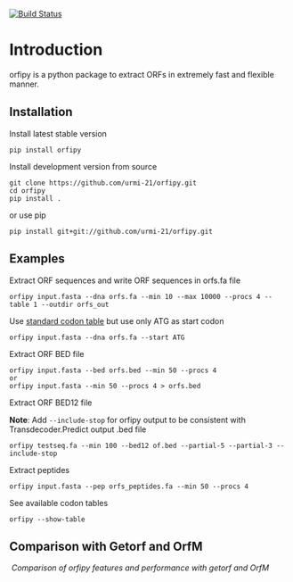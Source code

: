 [![Build Status](https://travis-ci.org/urmi-21/orfipy.svg?branch=master)](https://travis-ci.org/urmi-21/orfipy)

# Introduction
orfipy is a python package to extract ORFs in extremely fast and flexible manner. 


## Installation
Install latest stable version
```
pip install orfipy
```

Install development version from source

```
git clone https://github.com/urmi-21/orfipy.git
cd orfipy
pip install .
```

or use pip

```
pip install git+git://github.com/urmi-21/orfipy.git
```

## Examples

Extract ORF sequences and write ORF sequences in orfs.fa file

```
orfipy input.fasta --dna orfs.fa --min 10 --max 10000 --procs 4 --table 1 --outdir orfs_out
```

Use [standard codon table](https://www.ncbi.nlm.nih.gov/Taxonomy/Utils/wprintgc.cgi?chapter=cgencodes)  but use only ATG as start codon

```
orfipy input.fasta --dna orfs.fa --start ATG
```

Extract ORF BED file
```
orfipy input.fasta --bed orfs.bed --min 50 --procs 4
or
orfipy input.fasta --min 50 --procs 4 > orfs.bed 
```

Extract ORF BED12 file

**Note**: Add `--include-stop` for orfipy output to be consistent with Transdecoder.Predict output .bed file

```
orfipy testseq.fa --min 100 --bed12 of.bed --partial-5 --partial-3 --include-stop
```

Extract peptides
```
orfipy input.fasta --pep orfs_peptides.fa --min 50 --procs 4
```

See available codon tables
```
orfipy --show-table

```

## Comparison with Getorf and OrfM

<p>
    <img src="https://raw.githubusercontent.com/urmi-21/orfipy/master/scripts/comparison.png" alt>
    <em>Comparison of orfipy features and performance with getorf and OrfM</em>
</p>














